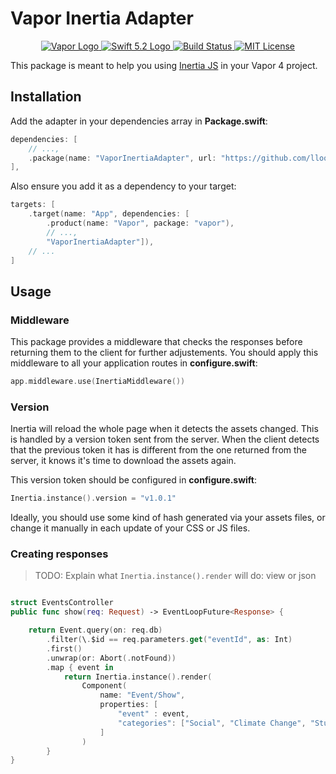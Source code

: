 # Vapor Inertia Adapter

<p align="center">
    <a href="https://vapor.codes">
        <img src="http://img.shields.io/badge/Vapor-4-brightgreen.svg" alt="Vapor Logo">
    </a>
    <a href="https://swift.org">
        <img src="http://img.shields.io/badge/Swift-5.2-brightgreen.svg" alt="Swift 5.2 Logo">
    </a>
    <a href="https://github.com/lloople/vapor-inertia-adapter/actions">
        <img src="https://github.com/lloople/vapor-inertia-adapter/workflows/Swift/badge.svg?branch=main" alt="Build Status">
    </a>
    <a href="https://raw.githubusercontent.com/lloople/vapor-inertia-adapter/main/LICENSE">
        <img src="https://img.shields.io/badge/license-MIT-blue.svg" alt="MIT License">
    </a>
</p>

This package is meant to help you using [Inertia JS](https://inertiajs.com) in your Vapor 4 project.

## Installation

Add the adapter in your dependencies array in **Package.swift**:

```swift
dependencies: [
    // ...,
    .package(name: "VaporInertiaAdapter", url: "https://github.com/lloople/vapor-inertia-adapter.git", from: "1.0.0")
],
```

Also ensure you add it as a dependency to your target:

```swift
targets: [
    .target(name: "App", dependencies: [
        .product(name: "Vapor", package: "vapor"), 
        // ..., 
        "VaporInertiaAdapter"]),
    // ...
]
```

## Usage

### Middleware

This package provides a middleware that checks the responses before returning them to the client for further adjustements. You should apply this middleware to all your application routes in **configure.swift**:

```swift
app.middleware.use(InertiaMiddleware())
```

### Version

Inertia will reload the whole page when it detects the assets changed. This is handled by a version token sent from the server. When the client detects that the previous token it has is different from the one returned from the server, it knows it's time to download the assets again.

This version token should be configured in **configure.swift**:

```swift
Inertia.instance().version = "v1.0.1"
```

Ideally, you should use some kind of hash generated via your assets files, or change it manually in each update of your CSS or JS files.

### Creating responses

> TODO: Explain what `Inertia.instance().render` will do: view or json

```swift

struct EventsController
public func show(req: Request) -> EventLoopFuture<Response> {

    return Event.query(on: req.db)
        .filter(\.$id == req.parameters.get("eventId", as: Int)
        .first()
        .unwrap(or: Abort(.notFound))
        .map { event in
            return Inertia.instance().render(
                Component(
                    name: "Event/Show", 
                    properties: [
                        "event" : event,
                        "categories": ["Social", "Climate Change", "Studies"]
                    ]
                )
        }
}
```
